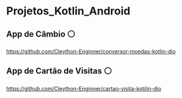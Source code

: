 # Projetos_Kotlin_Android

## App de Câmbio  ⚪

https://github.com/Cleython-Enginner/conversor-moedas-kotlin-dio

##  App de Cartão de Visitas ⚪

https://github.com/Cleython-Enginner/cartao-visita-kotilin-dio
